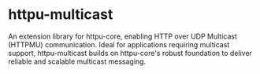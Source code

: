 # httpu-multicast
An extension library for httpu-core, enabling HTTP over UDP Multicast (HTTPMU) communication. Ideal for applications requiring multicast support, httpu-multicast builds on httpu-core's robust foundation to deliver reliable and scalable multicast messaging.
